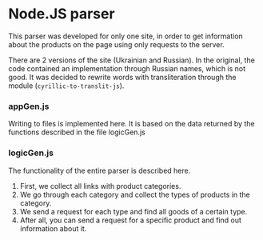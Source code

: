 # Node.JS parser
 This parser was developed for only one site, in order to get information about the products on the page using only requests to the server. 
 
 There are 2 versions of the site (Ukrainian and Russian). 
 In the original, the code contained an implementation through Russian names, which is not good. 
 It was decided to rewrite words with transliteration through the module (`cyrillic-to-translit-js`). 
 
### appGen.js
 Writing to files is implemented here. 
 It is based on the data returned by the functions described in the file logicGen.js
 
### logicGen.js
 The functionality of the entire parser is described here. 
 1) First, we collect all links with product categories. 
 2) We go through each category and collect the types of products in the category. 
 3) We send a request for each type and find all goods of a certain type. 
 4) After all, you can send a request for a specific product and find out information about it.
